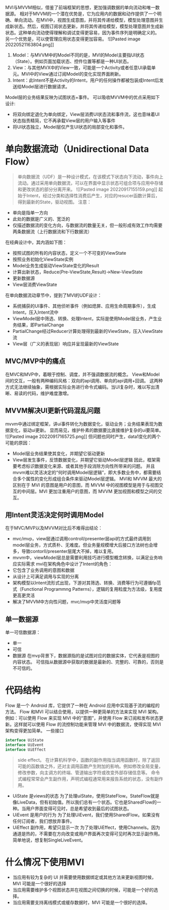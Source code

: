 MVI与MVVM相似，借鉴了前端框架的思想，更加强调数据的单向流动和唯一数据源。
相对于MVVM的一个潜在优势是，它为应用内的数据和动作提供了一个明确、单向流动。在MVI中，视图生成意图，并将其传递给模型，模型处理意图并生成新状态。然后，视图订阅状态更新，并将其传递给模型，模型处理意图并生成新状态。这种单向流动使得理解和调试变得更容易，因为事件序列是明确定义的。
另一个优势是，可以使管理应用状态变得更加容易。
![[Pasted image 20220521163804.png]]
1. Model：与MVVM中的Model不同的是，MVI的Model主要指UI状态（State）。例如页面加载状态、控件位置等都是一种UI状态。
2. View：与其他MVX中的View一致，可能是一个Activity或者任意UI承载单元。MVI中的View通过订阅Model的变化实现界面刷新。
3. Intent：此Intent不是Activity的Intent，用户的任何操作都被包装成Intent后发送给Model层进行数据请求。

Model层的业务结果反映为试图状态+事件。
可以吸收MVVM中的优点采用如下设计:
- 将双向绑定退化为单向绑定，View层消费UI状态流和事件流，这也意味着UI状态指责精简，它不再承载View层的用户输入等事件
- 将UI状态独立，Model层仅产生UI状态的局部变化和事件。

# 单向数据流动（Unidirectional Data Flow）
> 单向数据流（UDF）是一种设计模式，在该模式下状态向下流动，事件向上流动。通过采用单向数据流，可以在界面中显示状态可组合项与应用中存储和更改状态的部分分离开来。
![[Pasted image 20220917155159.png]]
起始于Intent，经过分类和选择性消费后产生，对应的resucer函数计算后，得到最新的State，驱动视图。
注意：
- 单向是指单一方向
- 此处的数据是广义的、宽泛的
- 仅描述数据流的变化方向，与数据流的数量无关，但一般形成有效工作均需要两条数据流（上行数据流和下行数据流）


在经典设计中，其内涵如下图：
- 按照试图的所有的内容状态，定义一个不可变的ViewState
- 按照业务初始化ViewState实例
- Model业务生成驱动ViewState变化的Result
- 计算出新状态，Reduce(Pre-ViewState,Result)->New-ViewState
- 更新数据源
- View层消费ViewState

在单向数据流动章节中，提到了MVI的UDF设计：
- 系统捕获的UI事件、其他侦听事件（例如熄屏、应用生命周期事件），生成Intent，压入Intent流中
- ViewModel层中筛选、转换、处理Intent，实际是使用Model层业务，产生业务结果，即PartialChange
- PartialChange经过Reducer计算处理得到最新的ViewState，压入ViewState流
- View层（广义的表现层）响应并呈现最新的ViewState
## MVC/MVP中的痛点
在MVC和MVP中，着眼于控制、调度，并不强调数据流的概念。
View和Model间的交互，一般有两种编码风格：双向的api调用、单向的api调用+回调。
这两种方式无法继续抽象，需根据实际业务进行命令式编码。当UI复杂时，难以写出清晰、易读的代码，维护难度激增。
## MVVM解决UI更新代码混乱问题
mvvm中通过绑定框架，讲ui事件转化为数据变化，驱动业务；业务结果表现为数据变化，驱动ui更新。
显而易见，维护朴素的数据要比直接维护复杂的ui要简单。
![[Pasted image 20220917165725.png]]
但问题也同时产生，data1变化的两个可能的原因：
- Model层业务结果使其变化，并期望它驱动更新
- View层发生事件，反馈数据变化，并期望它驱动Model层逻辑
因此，框架需要考虑标识数据变化来源、或者其他手段消除方向性所带来的问题。
并且mvvm难以灵活决定的“何时调用Model层逻辑”，即大多数业务中，都需要结合多个属性的变化形成组合条件来驱动Model层逻辑。
MVI和 MVVM 最大的区别在于 MVI 的意图是用户的意图，而 MVVM 中的视图模型是用于与视图交互的中间层。MVI 更加注重用户的意图，而 MVVM 更加视图和模型之间的交互。
## 用Intent灵活决定何时调用Model
在于MVC/MVP以及MVVM对比后不难得出结论：
- mvc/mvp，view层通过调用controll/presenter层api的方式最终调用到model层业务，方式质朴、无难度。但业务量规模增大后接口方法树也会增多，导致contorll/presenter层尾大不掉，难以复用。
- mvvm中，viewModel层总是需要利用技巧进行模型概念转换，以满足业务响应实际需求
mvi在架构角色中设计了Intent的角色：
- 它包含了业务调用的意图和数据
- 从设计上可满足调用与实现的分离
- 架构模型以Intent流形式出现，下游对其筛选、转换、消费等行为可遵循fp范式（Functional Programmng Patterns），逻辑的复用粒度为方法级，复用度更高更灵活
- 解决了MVVM中方向性问题，mvc/mvp中灵活度问题等
## 单一数据源
单一可信数据源：
- 单一
- 可信
- 数据源
在mvp背景下，数据源指的是试图对应的数据实体，它代表是视图的内容状态。
可信指从数据源中获取的数据是最新的、完整的、可靠的，否则是不可信的。
# 代码结构
Flow 是一个 Android 库，它提供了一种在 Android 应用中实现基于流的编程的方法。
Flow 和MVI 可以结合使用，以提供一种更简单的方法来实现 MVI 架构。
例如：可以使用 Flow 来实现 MVI 中的“意图”，并使用 Flow 来订阅和发布状态更新。这样就可以使用 Flow 的流控制功能来管理 MVI 中的数据流，使得实现 MVI 架构变得更加简单。
一些接口
```kotlin
interface UiState
interface UiEvent
interface UiEffect
```
> side effect。
> 在计算机科学中，函数的副作用指当调用函数时，除了返回可能的函数值之外，还对主调用函数产生附加的影响。例如修改全局变量，修改参数，向主调方的终端、管道输出字符或改变外部存储信息等。
> 命令式编程常常会产生副作用，声明式编程通常用来报告系统的状态，没有副作用。
- UiState 是views的状态
为了处理uiState，使用StateFlow。StateFlow就是像LiveData，但有初始值。所以我们总有一个状态。它也是SharedFlow的一种。当用户界面变得可见时，总是希望收到最后的试图状态。
- UiEvent 是用户的行为
为了处理UiEvent，我们使用SharedFlow。如果没有任何订阅者，我们想放弃事件。
- UiEffect 副作用，希望只显示一次
为了处理UiEffect，使用Channels。因为通道是热的，不需要在方向改变或用户界面再次变得可见时再次显示副作用。简单地说，想复制SingleLiveEvent。
# 什么情况下使用MVI
- 当应用有较为复杂的 UI 并需要使用数据绑定或其他方法来更新视图时候，MVI 可能是一个很好的选择
- 当应用需要维护多个视图状态并在视图之间切换的时候，可能是一个好的选择。
- 当应用需要支持离线模式或缓存数据时，MVI 可能是一个很好的选择。

